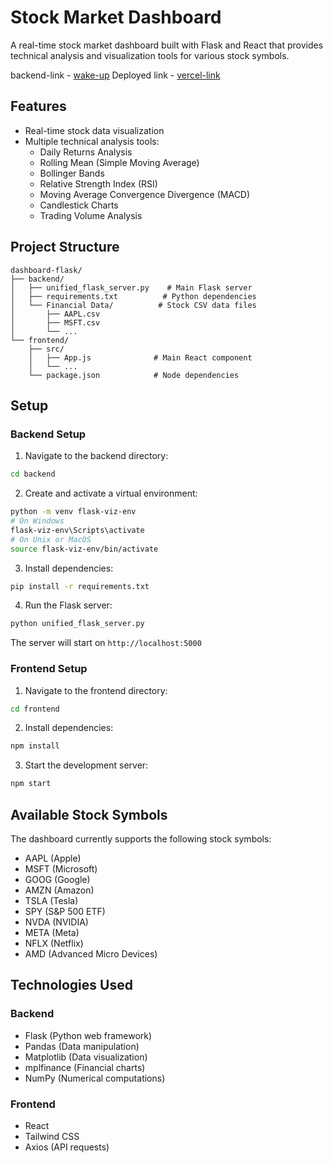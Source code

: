 # Stock Market Dashboard

A real-time stock market dashboard built with Flask and React that provides technical analysis and visualization tools for various stock symbols.

backend-link - [wake-up](https://stock-analysis-api-w0zv.onrender.com/)
Deployed link - [vercel-link](https://dashboard-flask.vercel.app/)

## Features

- Real-time stock data visualization
- Multiple technical analysis tools:
  - Daily Returns Analysis
  - Rolling Mean (Simple Moving Average)
  - Bollinger Bands
  - Relative Strength Index (RSI)
  - Moving Average Convergence Divergence (MACD)
  - Candlestick Charts
  - Trading Volume Analysis

## Project Structure

```
dashboard-flask/
├── backend/
│   ├── unified_flask_server.py    # Main Flask server
│   ├── requirements.txt          # Python dependencies
│   └── Financial Data/          # Stock CSV data files
│       ├── AAPL.csv
│       ├── MSFT.csv
│       └── ...
└── frontend/
    ├── src/
    │   ├── App.js              # Main React component
    │   └── ...
    └── package.json            # Node dependencies
```

## Setup

### Backend Setup

1. Navigate to the backend directory:
```bash
cd backend
```

2. Create and activate a virtual environment:
```bash
python -m venv flask-viz-env
# On Windows
flask-viz-env\Scripts\activate
# On Unix or MacOS
source flask-viz-env/bin/activate
```

3. Install dependencies:
```bash
pip install -r requirements.txt
```

4. Run the Flask server:
```bash
python unified_flask_server.py
```

The server will start on `http://localhost:5000`

### Frontend Setup

1. Navigate to the frontend directory:
```bash
cd frontend
```

2. Install dependencies:
```bash
npm install
```

3. Start the development server:
```bash
npm start
```


## Available Stock Symbols

The dashboard currently supports the following stock symbols:
- AAPL (Apple)
- MSFT (Microsoft)
- GOOG (Google)
- AMZN (Amazon)
- TSLA (Tesla)
- SPY (S&P 500 ETF)
- NVDA (NVIDIA)
- META (Meta)
- NFLX (Netflix)
- AMD (Advanced Micro Devices)


## Technologies Used

### Backend
- Flask (Python web framework)
- Pandas (Data manipulation)
- Matplotlib (Data visualization)
- mplfinance (Financial charts)
- NumPy (Numerical computations)

### Frontend
- React
- Tailwind CSS
- Axios (API requests)

